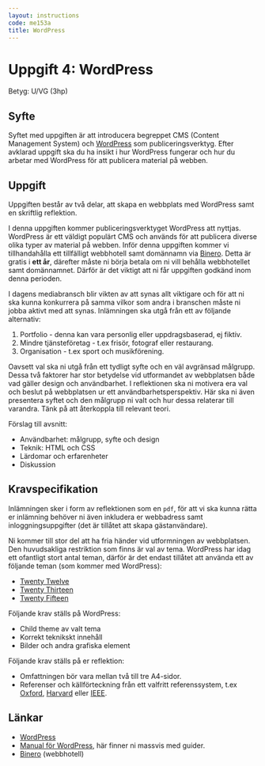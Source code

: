 ```yaml
---
layout: instructions
code: me153a
title: WordPress
---
```


# Uppgift 4: WordPress

Betyg: U/VG (3hp)

## Syfte

Syftet med uppgiften är att introducera begreppet CMS (Content Management System) och [WordPress][wordpress] som publiceringsverktyg. Efter avklarad uppgift ska du ha insikt i hur WordPress fungerar och hur du arbetar med WordPress för att publicera material på webben.

## Uppgift

Uppgiften består av två delar, att skapa en webbplats med WordPress samt en skriftlig reflektion.

I denna uppgiften kommer publiceringsverktyget WordPress att nyttjas. WordPress är ett väldigt populärt CMS och används för att publicera diverse olika typer av material på webben. Inför denna uppgiften kommer vi tillhandahålla ett tillfälligt webbhotell samt domännamn via [Binero][binero]. Detta är gratis i __ett år__, därefter måste ni börja betala om ni vill behålla webbhotellet samt domännamnet. Därför är det viktigt att ni får uppgiften godkänd inom denna perioden.

I dagens mediabransch blir vikten av att synas allt viktigare och för att ni ska kunna konkurrera på samma vilkor som andra i branschen måste ni jobba aktivt med att synas. Inlämningen ska utgå från ett av följande alternativ:

1. Portfolio - denna kan vara personlig eller uppdragsbaserad, ej fiktiv.
2. Mindre tjänsteföretag - t.ex frisör, fotograf eller restaurang.
3. Organisation - t.ex sport och musikförening.

Oavsett val ska ni utgå från ett tydligt syfte och en väl avgränsad målgrupp. Dessa två faktorer har stor betydelse vid utformandet av webbplatsen både vad gäller design och användbarhet. I reflektionen ska ni motivera era val och beslut på webbplatsen ur ett användbarhetsperspektiv. Här ska ni även presentera syftet och den målgrupp ni valt och hur dessa relaterar till varandra. Tänk på att återkoppla till relevant teori.

Förslag till avsnitt:

* Användbarhet: målgrupp, syfte och design
* Teknik: HTML och CSS
* Lärdomar och erfarenheter
* Diskussion

## Kravspecifikation

Inlämningen sker i form av reflektionen som en `pdf`, för att vi ska kunna rätta er inlämning behöver ni även inkludera er webbadress samt inloggningsuppgifter (det är tillåtet att skapa gästanvändare).

Ni kommer till stor del att ha fria händer vid utformningen av webbplatsen. Den huvudsakliga restriktion som finns är val av tema. WordPress har idag ett ofantligt stort antal teman, därför är det endast tillåtet att använda ett av följande teman (som kommer med WordPress):

* [Twenty Twelve][twentytwelve]
* [Twenty Thirteen][twentythirteen]
* [Twenty Fifteen][twentyfifteen]

Följande krav ställs på WordPress:

* Child theme av valt tema
* Korrekt teknikskt innehåll
* Bilder och andra grafiska element

Följande krav ställs på er reflektion:

* Omfattningen bör vara mellan två till tre A4-sidor.
* Referenser och källförteckning från ett valfritt referenssystem, t.ex [Oxford][oxford], [Harvard][harvard] eller [IEEE][ieee].

## Länkar

* [WordPress][wordpress]
* [Manual för WordPress][codex], här finner ni massvis med guider.
* [Binero][binero] (webbhotell)

[binero]: http://www.binero.se/
[wordpress]: http://wordpress.org/
[codex]: http://codex.wordpress.org/
[ieee]: http://www.ieee.org/documents/ieeecitationref.pdf
[oxford]: http://www.ub.umu.se/skriva/skriva-referenser/referenser-oxford
[harvard]: http://www.ub.umu.se/skriva/skriva-referenser/referenser-harvard
[twentytwelve]: http://wordpress.org/themes/twentytwelve
[twentythirteen]: http://wordpress.org/themes/twentythirteen
[twentyfifteen]: https://wordpress.org/themes/twentyfifteen 
